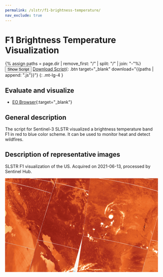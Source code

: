```yaml
---
permalink: /slstr/f1-brightness-temperature/
nav_exclude: true
---
```


# F1 Brightness Temperature Visualization

{% assign paths = page.dir | remove_first: "/" | split: "/" | join: "-"%}
<button class="btn btn-primary" id="toggle-script" onclick="toggleScript()">Show Script</button>
[Download Script](script.js){: .btn target="_blank" download="{{paths | append: ".js"}}"}
{: .mt-lg-4 }

<div id="script" style="display:none;"> 
{% highlight javascript %}
{% include_relative script.js %}
{% endhighlight %}
</div>

## Evaluate and visualize

 - [EO Browser](https://sentinelshare.page.link/Gyyd){:target="_blank"}

## General description

The script for Sentinel-3 SLSTR visualized a brightness temperature band F1 in red to blue color scheme. It can be used to monitor heat and detect wildfires. 

## Description of representative images

SLSTR F1 visualization of the US. Acquired on 2021-06-13, processed by Sentinel Hub. 

![L8 NDVI](fig/fig1.png)






